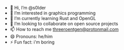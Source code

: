 - 👋 Hi, I’m @s0lder
- 👀 I’m interested in graphics programming
- 🌱 I’m currently learning Rust and OpenGL
- 💞️ I’m looking to collaborate on open source projects
- 📫 How to reach me threeroentgen@protonmail.com
- 😄 Pronouns: he/him
- ⚡ Fun fact: i'm boring

